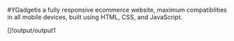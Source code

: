 #Y G a d g e t is a fully responsive ecommerce website, maximum compatiblities in all mobile devices, built using HTML, CSS, and JavaScript.

[]!output/output1
